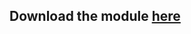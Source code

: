 ## Download the module [here](https://drive.google.com/uc?id=1eXL9eVHC4rDLKjpZ14mkyhOv_7-oZTsi&export=download)